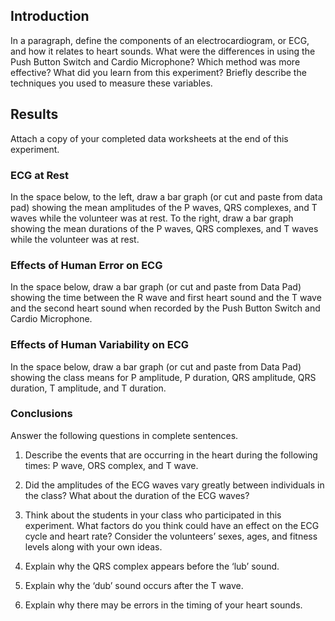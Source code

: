 ## Introduction

In a paragraph, define the components of an electrocardiogram, or ECG, and how it relates to heart
sounds. What were the differences in using the Push Button Switch and Cardio Microphone? Which
method was more effective? What did you learn from this experiment? Briefly describe the techniques
you used to measure these variables.

## Results

Attach a copy of your completed data worksheets at the end of this experiment.

### ECG at Rest

In the space below, to the left, draw a bar graph (or cut and paste from data pad) showing the mean
amplitudes of the P waves, QRS complexes, and T waves while the volunteer was at rest. To the right,
draw a bar graph showing the mean durations of the P waves, QRS complexes, and T waves while the
volunteer was at rest.

### Effects of Human Error on ECG

In the space below, draw a bar graph (or cut and paste from Data Pad) showing the time between the R
wave and first heart sound and the T wave and the second heart sound when recorded by the Push
Button Switch and Cardio Microphone.

### Effects of Human Variability on ECG

In the space below, draw a bar graph (or cut and paste from Data Pad) showing the class means for P
amplitude, P duration, QRS amplitude, QRS duration, T amplitude, and T duration.

### Conclusions

Answer the following questions in complete sentences.

1. Describe the events that are occurring in the heart during the following times: P wave, ORS complex,
   and T wave.
2. Did the amplitudes of the ECG waves vary greatly between individuals in the class? What about the
   duration of the ECG waves?

1. Think about the students in your class who participated in this experiment. What factors do you think
   could have an effect on the ECG cycle and heart rate? Consider the volunteers’ sexes, ages, and
   fitness levels along with your own ideas.
2. Explain why the QRS complex appears before the ‘lub’ sound.
3. Explain why the ‘dub’ sound occurs after the T wave.

1. Explain why there may be errors in the timing of your heart sounds.
